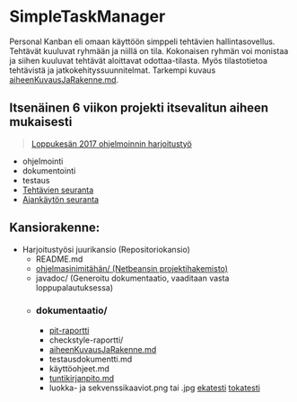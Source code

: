 # SimpleTaskManager

Personal Kanban eli omaan käyttöön simppeli tehtävien hallintasovellus. Tehtävät kuuluvat ryhmään ja niillä on tila. Kokonaisen ryhmän voi monistaa ja siihen kuuluvat tehtävät aloittavat odottaa-tilasta. Myös tilastotietoa tehtävistä ja jatkokehityssuunnitelmat. Tarkempi kuvaus [aiheenKuvausJaRakenne.md](/dokumentaatio/aiheenKuvausJaRakenne.md). 

## Itsenäinen 6 viikon projekti itsevalitun aiheen mukaisesti
>[Loppukesän 2017 ohjelmoinnin harjoitustyö](https://github.com/javaLabra/Javalabra2017-6)
- ohjelmointi
- dokumentointi
- testaus
- [Tehtävien seuranta](../../projects/1)
- [Ajankäytön seuranta](/dokumentaatio/tuntikirjanpito.md)

## Kansiorakenne:
- Harjoitustyösi juurikansio (Repositoriokansio)
    - README.md
    - [ohjelmasinimitähän/ (Netbeansin projektihakemisto)](/SimpleTaskManager)
    - javadoc/ (Generoitu dokumentaatio, vaaditaan vasta loppupalautuksessa)
    - ### dokumentaatio/
        - [pit-raportti](https://htmlpreview.github.io/?https://github.com/TainaLepisto/SimpleTaskManager/blob/master/dokumentaatio/pit/index.html)
        - checkstyle-raportti/
        - [aiheenKuvausJaRakenne.md](/dokumentaatio/aiheenKuvausJaRakenne.md)
        - testausdokumentti.md
        - käyttöohjeet.md
        - [tuntikirjanpito.md](/dokumentaatio/tuntikirjanpito.md)
        - luokka- ja sekvenssikaaviot.png tai .jpg 
		[ekatesti](http://yuml.me/edit/4d2ea61c)
		[tokatesti](https://yuml.me/edit/4d2ea61c)

